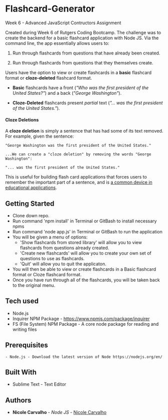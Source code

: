# Flashcard-Generator
Week 6 - Advanced JavaScript Contructors Assignment 

Created during Week 6 of Rutgers Coding Bootcamp. The challenge was to create the backend for a basic flashcard application with Node JS. Via the command line, the app essentially allows users to:

1. Run through flashcards from questions that have already been created.

2. Run through flashcards from questions that they themselves create. 

Users have the option to view or create flashcards in a **basic** flashcard format or **cloze-deleted** flashcard format.

* **Basic** flashcards have a front (_"Who was the first president of the United States?"_) and a back (_"George Washington"_).

* **Cloze-Deleted** flashcards present _partial_ text (_"... was the first president of the United States."_).

#### Cloze Deletions

A **cloze deletion** is simply a sentence that has had some of its text removed. For example, given the sentence:

	"George Washington was the first president of the United States."

	...We can create a "cloze deletion" by removing the words "George Washington":

	"... was the first president of the United States."

This is useful for building flash card applications that forces users to remember the important part of a sentence, and is [a common device in educational applications](https://en.wikipedia.org/wiki/Cloze_test).

## Getting Started

- Clone down repo.
- Run command 'npm install' in Terminal or GitBash to install necessary npms
- Run command 'node app.js' in Terminal or GitBash to run the application
- You will be given a menu of options:
  * 'Show flashcards from stored library' will allow you to view flashcards from questions already created.
  * 'Create new flashcards' will allow you to create your own set of questions to use as flashcards. 
  * 'Quit' will allow you to quit the applicaton.
- You will then be able to view or create flashcards in a Basic flashcard format or Cloze flashcard format. 
- Once you have run through all of the flashcards, you will be taken back to the original menu.

## Tech used
- Node.js
- Inquirer NPM Package - https://www.npmjs.com/package/inquirer
- FS (File System) NPM Package - A core node package for reading and writing files

## Prerequisites
```
- Node.js - Download the latest version of Node https://nodejs.org/en/
```

## Built With

* Sublime Text - Text Editor

## Authors

* **Nicole Carvalho** - *Node JS* - [Nicole Carvalho](https://github.com/nicolelcarvalho)


